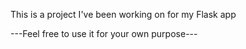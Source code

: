 This is a project I've been working on for my Flask app

---Feel free to use it for your own purpose---
